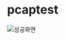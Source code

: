 # pcaptest



![성공화면](https://user-images.githubusercontent.com/67853629/91635794-51d0e680-ea36-11ea-9b38-96458e083dac.PNG)
